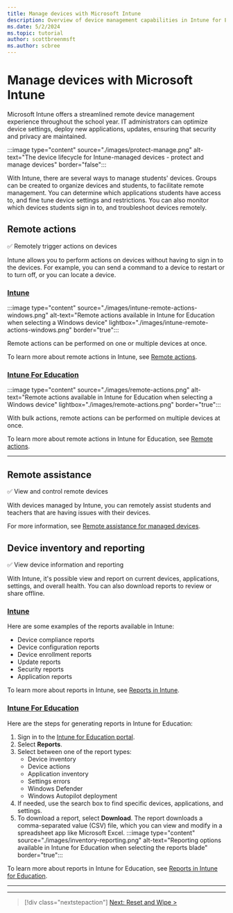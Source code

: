 ```yaml
---
title: Manage devices with Microsoft Intune
description: Overview of device management capabilities in Intune for Education, including remote actions, remote assistance, and inventory/reporting.
ms.date: 5/2/2024
ms.topic: tutorial
author: scottbreenmsft
ms.author: scbree
---
```


# Manage devices with Microsoft Intune

Microsoft Intune offers a streamlined remote device management experience throughout the school year. IT administrators can optimize device settings, deploy new applications, updates, ensuring that security and privacy are maintained.

:::image type="content" source="./images/protect-manage.png" alt-text="The device lifecycle for Intune-managed devices - protect and manage devices" border="false":::

With Intune, there are several ways to manage students' devices. Groups can be created to organize devices and students, to facilitate remote management. You can determine which applications students have access to, and fine tune device settings and restrictions. You can also monitor which devices students sign in to, and troubleshoot devices remotely.

## Remote actions

✅ Remotely trigger actions on devices

Intune allows you to perform actions on devices without having to sign in to the devices. For example, you can send a command to a device to restart or to turn off, or you can locate a device.

### [Intune](#tab/intune)

:::image type="content" source="./images/intune-remote-actions-windows.png" alt-text="Remote actions available in Intune for Education when selecting a Windows device" lightbox="./images/intune-remote-actions-windows.png" border="true":::

Remote actions can be performed on one or multiple devices at once.

To learn more about remote actions in Intune, see [Remote actions](/mem/intune-service/remote-actions/device-management).

### [Intune For Education](#tab/intune-for-education)

:::image type="content" source="./images/remote-actions.png" alt-text="Remote actions available in Intune for Education when selecting a Windows device" lightbox="./images/remote-actions.png" border="true":::

With bulk actions, remote actions can be performed on multiple devices at once.

To learn more about remote actions in Intune for Education, see [Remote actions][EDU-1].

---

## Remote assistance

✅ View and control remote devices

With devices managed by Intune, you can remotely assist students and teachers that are having issues with their devices.

For more information, see [Remote assistance for managed devices][EDU-2].

## Device inventory and reporting

✅ View device information and reporting

With Intune, it's possible view and report on current devices, applications, settings, and overall health. You can also download reports to review or share offline.

### [Intune](#tab/intune)

Here are some examples of the reports available in Intune:

- Device compliance reports
- Device configuration reports
- Device enrollment reports
- Update reports
- Security reports
- Application reports

To learn more about reports in Intune, see [Reports in Intune](/mem/intune-service/fundamentals/reports).

### [Intune For Education](#tab/intune-for-education)

Here are the steps for generating reports in Intune for Education:

1. Sign in to the [Intune for Education portal](https://intuneeducation.portal.azure.com).
1. Select **Reports**.
1. Select between one of the report types:
    - Device inventory
    - Device actions
    - Application inventory
    - Settings errors
    - Windows Defender
    - Windows Autopilot deployment
1. If needed, use the search box to find specific devices, applications, and settings.
1. To download a report, select **Download**. The report downloads a comma-separated value (CSV) file, which you can view and modify in a spreadsheet app like Microsoft Excel.
    :::image type="content" source="./images/inventory-reporting.png" alt-text="Reporting options available in Intune for Education when selecting the reports blade" border="true":::

To learn more about reports in Intune for Education, see [Reports in Intune for Education][EDU-3].

---

________________________________________________________

> [!div class="nextstepaction"]
> [Next: Reset and Wipe >](reset-wipe.md)

<!-- Reference links in article -->

[EDU-1]: /intune-education/edu-device-remote-actions
[EDU-2]: /intune-education/remote-assist-mobile-devices
[EDU-3]: /intune-education/what-are-reports
